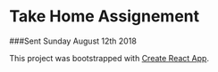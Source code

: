 # Take Home Assignement

###Sent Sunday August 12th 2018

This project was bootstrapped with [Create React App](https://github.com/facebookincubator/create-react-app).

